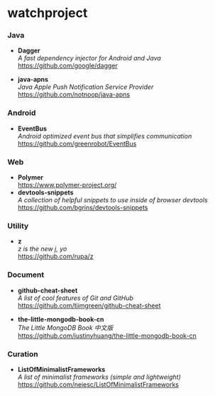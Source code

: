 watchproject
============

### Java
* **Dagger**  
  *A fast dependency injector for Android and Java*   
  https://github.com/google/dagger
    
* **java-apns**  
  *Java Apple Push Notification Service Provider*  
  https://github.com/notnoop/java-apns

### Android
* **EventBus**  
  *Android optimized event bus that simplifies communication*  
  https://github.com/greenrobot/EventBus


### Web
* **Polymer**  
  https://www.polymer-project.org/
* **devtools-snippets**  
  *A collection of helpful snippets to use inside of browser devtools*  
  https://github.com/bgrins/devtools-snippets
  
### Utility
  * **z**  
    *z is the new j, yo*  
    https://github.com/rupa/z
    
### Document
* **github-cheat-sheet**  
  *A list of cool features of Git and GitHub*  
  https://github.com/tiimgreen/github-cheat-sheet
  
* **the-little-mongodb-book-cn**  
  *The Little MongoDB Book 中文版*  
  https://github.com/justinyhuang/the-little-mongodb-book-cn
  
### Curation
* **ListOfMinimalistFrameworks**  
  *A list of minimalist frameworks (simple and lightweight)*  
  https://github.com/neiesc/ListOfMinimalistFrameworks
